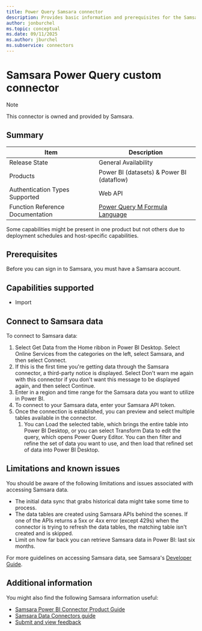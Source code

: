 ```yaml
---
title: Power Query Samsara connector
description: Provides basic information and prerequisites for the Samsara connector, supported authentication types, outlines limitations and issues.
author: jonburchel
ms.topic: conceptual
ms.date: 09/11/2025
ms.author: jburchel
ms.subservice: connectors
---
```


# Samsara Power Query custom connector

>[!Note]
>This connector is owned and provided by Samsara.

## Summary

|Item         |Description|
|-------------|-----------|
|Release State|General Availability|
|Products     |Power BI (datasets) & Power BI (dataflow)|
|Authentication Types Supported|Web API|
|Function Reference Documentation|[Power Query M Formula Language](/powerquery-m/)| 


Some capabilities might be present in one product but not others due to deployment schedules and host-specific capabilities.

## Prerequisites

Before you can sign in to Samsara, you must have a Samsara account. 

## Capabilities supported

- Import

## Connect to Samsara data

To connect to Samsara data:

1. Select Get Data from the Home ribbon in Power BI Desktop. Select Online Services from the categories on the left, select Samsara, and then select Connect.
2. If this is the first time you're getting data through the Samsara connector, a third-party notice is displayed. Select Don't warn me again with this connector if you don't want this message to be displayed again, and then select Continue.
3. Enter in a region and time range for the Samsara data you want to utilize in Power BI. 
4. To connect to your Samsara data, enter your Samsara API token.
5. Once the connection is established, you can preview and select multiple tables available in the connector.
   1. You can Load the selected table, which brings the entire table into Power BI Desktop, or you can select Transform Data to edit the query, which opens Power Query Editor. You can then filter and refine the set of data you want to use, and then load that refined set of data into Power BI Desktop.

## Limitations and known issues

You should be aware of the following limitations and issues associated with accessing Samsara data.
- The initial data sync that grabs historical data might take some time to process.
- The data tables are created using Samsara APIs behind the scenes. If one of the APIs returns a 5xx or 4xx error (except 429s) when the connector is trying to refresh the data tables, the matching table isn't created and is skipped.
- Limit on how far back you can retrieve Samsara data in Power BI: last six months.

For more guidelines on accessing Samsara data, see Samsara's [Developer Guide](https://developers.samsara.com/docs/rest-api-overview).

## Additional information

You might also find the following Samsara information useful:

- [Samsara Power BI Connector Product Guide](https://kb.samsara.com/hc/en-us/articles/19262879010189-Integrate-with-Power-BI)
- [Samsara Data Connectors guide](https://developers.samsara.com/docs/data-connectors)
- [Submit and view feedback](/power-query/feedback)
